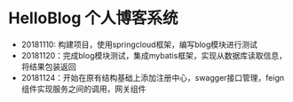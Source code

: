 # HelloBlog 个人博客系统
- 20181110: 构建项目，使用springcloud框架，编写blog模块进行测试
- 20181120：完成blog模块测试，集成mybatis框架，实现从数据库读取信息，将结果包装返回
- 20181124：开始在原有结构基础上添加注册中心，swagger接口管理，feign组件实现服务之间的调用，网关组件